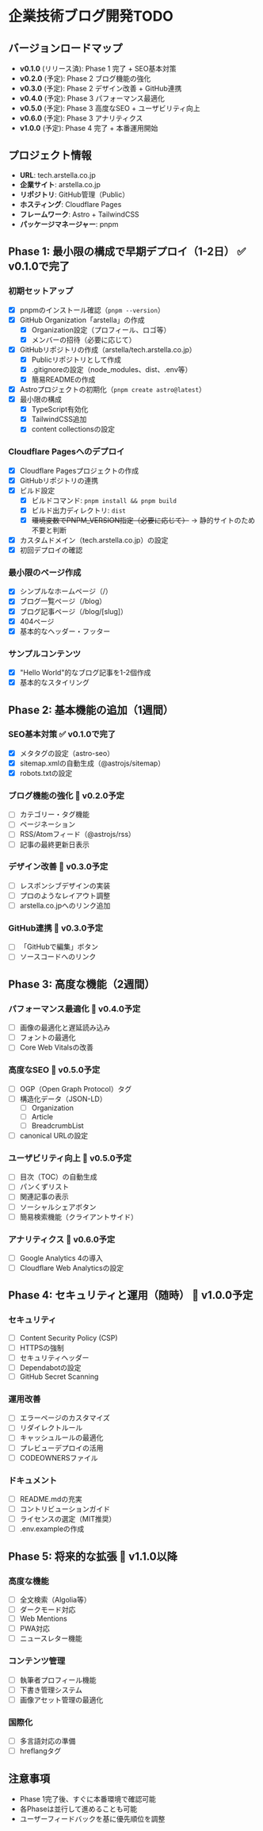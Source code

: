 # 企業技術ブログ開発TODO

## バージョンロードマップ
- **v0.1.0** (リリース済): Phase 1 完了 + SEO基本対策
- **v0.2.0** (予定): Phase 2 ブログ機能の強化
- **v0.3.0** (予定): Phase 2 デザイン改善 + GitHub連携
- **v0.4.0** (予定): Phase 3 パフォーマンス最適化
- **v0.5.0** (予定): Phase 3 高度なSEO + ユーザビリティ向上
- **v0.6.0** (予定): Phase 3 アナリティクス
- **v1.0.0** (予定): Phase 4 完了 + 本番運用開始

## プロジェクト情報
- **URL**: tech.arstella.co.jp
- **企業サイト**: arstella.co.jp
- **リポジトリ**: GitHub管理（Public）
- **ホスティング**: Cloudflare Pages
- **フレームワーク**: Astro + TailwindCSS
- **パッケージマネージャー**: pnpm

## Phase 1: 最小限の構成で早期デプロイ（1-2日） ✅ **v0.1.0で完了**

### 初期セットアップ
- [x] pnpmのインストール確認（`pnpm --version`）
- [x] GitHub Organization「arstella」の作成
  - [x] Organization設定（プロフィール、ロゴ等）
  - [x] メンバーの招待（必要に応じて）
- [x] GitHubリポジトリの作成（arstella/tech.arstella.co.jp）
  - [x] Publicリポジトリとして作成
  - [x] .gitignoreの設定（node_modules、dist、.env等）
  - [x] 簡易READMEの作成
- [x] Astroプロジェクトの初期化（`pnpm create astro@latest`）
- [x] 最小限の構成
  - [x] TypeScript有効化
  - [x] TailwindCSS追加
  - [x] content collectionsの設定

### Cloudflare Pagesへのデプロイ
- [x] Cloudflare Pagesプロジェクトの作成
- [x] GitHubリポジトリの連携
- [x] ビルド設定
  - [x] ビルドコマンド: `pnpm install && pnpm build`
  - [x] ビルド出力ディレクトリ: `dist`
  - [x] ~~環境変数でPNPM_VERSION指定（必要に応じて）~~ → 静的サイトのため不要と判断
- [x] カスタムドメイン（tech.arstella.co.jp）の設定
- [x] 初回デプロイの確認

### 最小限のページ作成
- [x] シンプルなホームページ（/）
- [x] ブログ一覧ページ（/blog）
- [x] ブログ記事ページ（/blog/[slug]）
- [x] 404ページ
- [x] 基本的なヘッダー・フッター

### サンプルコンテンツ
- [x] "Hello World"的なブログ記事を1-2個作成
- [x] 基本的なスタイリング

## Phase 2: 基本機能の追加（1週間）

### SEO基本対策 ✅ **v0.1.0で完了**
- [x] メタタグの設定（astro-seo）
- [x] sitemap.xmlの自動生成（@astrojs/sitemap）
- [x] robots.txtの設定

### ブログ機能の強化 🎯 **v0.2.0予定**
- [ ] カテゴリー・タグ機能
- [ ] ページネーション
- [ ] RSS/Atomフィード（@astrojs/rss）
- [ ] 記事の最終更新日表示

### デザイン改善 🎯 **v0.3.0予定**
- [ ] レスポンシブデザインの実装
- [ ] プロのようなレイアウト調整
- [ ] arstella.co.jpへのリンク追加

### GitHub連携 🎯 **v0.3.0予定**
- [ ] 「GitHubで編集」ボタン
- [ ] ソースコードへのリンク

## Phase 3: 高度な機能（2週間）

### パフォーマンス最適化 🎯 **v0.4.0予定**
- [ ] 画像の最適化と遅延読み込み
- [ ] フォントの最適化
- [ ] Core Web Vitalsの改善

### 高度なSEO 🎯 **v0.5.0予定**
- [ ] OGP（Open Graph Protocol）タグ
- [ ] 構造化データ（JSON-LD）
  - [ ] Organization
  - [ ] Article
  - [ ] BreadcrumbList
- [ ] canonical URLの設定

### ユーザビリティ向上 🎯 **v0.5.0予定**
- [ ] 目次（TOC）の自動生成
- [ ] パンくずリスト
- [ ] 関連記事の表示
- [ ] ソーシャルシェアボタン
- [ ] 簡易検索機能（クライアントサイド）

### アナリティクス 🎯 **v0.6.0予定**
- [ ] Google Analytics 4の導入
- [ ] Cloudflare Web Analyticsの設定

## Phase 4: セキュリティと運用（随時） 🎯 **v1.0.0予定**

### セキュリティ
- [ ] Content Security Policy (CSP)
- [ ] HTTPSの強制
- [ ] セキュリティヘッダー
- [ ] Dependabotの設定
- [ ] GitHub Secret Scanning

### 運用改善
- [ ] エラーページのカスタマイズ
- [ ] リダイレクトルール
- [ ] キャッシュルールの最適化
- [ ] プレビューデプロイの活用
- [ ] CODEOWNERSファイル

### ドキュメント
- [ ] README.mdの充実
- [ ] コントリビューションガイド
- [ ] ライセンスの選定（MIT推奨）
- [ ] .env.exampleの作成

## Phase 5: 将来的な拡張 🔮 **v1.1.0以降**

### 高度な機能
- [ ] 全文検索（Algolia等）
- [ ] ダークモード対応
- [ ] Web Mentions
- [ ] PWA対応
- [ ] ニュースレター機能

### コンテンツ管理
- [ ] 執筆者プロフィール機能
- [ ] 下書き管理システム
- [ ] 画像アセット管理の最適化

### 国際化
- [ ] 多言語対応の準備
- [ ] hreflangタグ

## 注意事項
- Phase 1完了後、すぐに本番環境で確認可能
- 各Phaseは並行して進めることも可能
- ユーザーフィードバックを基に優先順位を調整